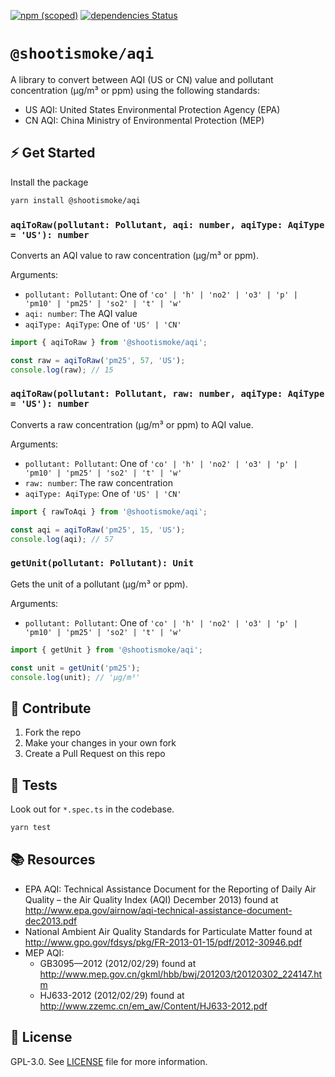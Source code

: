 [![npm (scoped)](https://img.shields.io/npm/v/@shootismoke/aqi.svg)](https://www.npmjs.com/package/@shootismoke/aqi)
[![dependencies Status](https://david-dm.org/shootismoke/backend/status.svg?path=packages/aqi)](https://david-dm.org/shootismoke/backend?path=packages/aqi)

# `@shootismoke/aqi`

A library to convert between AQI (US or CN) value and pollutant concentration (µg/m³ or ppm) using the following standards:

- US AQI: United States Environmental Protection Agency (EPA)
- CN AQI: China Ministry of Environmental Protection (MEP)

## ⚡ Get Started

Install the package

```bash
yarn install @shootismoke/aqi
```

### `aqiToRaw(pollutant: Pollutant, aqi: number, aqiType: AqiType = 'US'): number`

Converts an AQI value to raw concentration (µg/m³ or ppm).

Arguments:

- `pollutant: Pollutant`: One of `'co' | 'h' | 'no2' | 'o3' | 'p' | 'pm10' | 'pm25' | 'so2' | 't' | 'w'`
- `aqi: number`: The AQI value
- `aqiType: AqiType`: One of `'US' | 'CN'`

```typescript
import { aqiToRaw } from '@shootismoke/aqi';

const raw = aqiToRaw('pm25', 57, 'US');
console.log(raw); // 15
```

### `aqiToRaw(pollutant: Pollutant, raw: number, aqiType: AqiType = 'US'): number`

Converts a raw concentration (µg/m³ or ppm) to AQI value.

Arguments:

- `pollutant: Pollutant`: One of `'co' | 'h' | 'no2' | 'o3' | 'p' | 'pm10' | 'pm25' | 'so2' | 't' | 'w'`
- `raw: number`: The raw concentration
- `aqiType: AqiType`: One of `'US' | 'CN'`

```typescript
import { rawToAqi } from '@shootismoke/aqi';

const aqi = aqiToRaw('pm25', 15, 'US');
console.log(aqi); // 57
```

### `getUnit(pollutant: Pollutant): Unit`

Gets the unit of a pollutant (µg/m³ or ppm).

Arguments:

- `pollutant: Pollutant`: One of `'co' | 'h' | 'no2' | 'o3' | 'p' | 'pm10' | 'pm25' | 'so2' | 't' | 'w'`

```typescript
import { getUnit } from '@shootismoke/aqi';

const unit = getUnit('pm25');
console.log(unit); // 'µg/m³'
```

## :raising_hand: Contribute

1. Fork the repo
2. Make your changes in your own fork
3. Create a Pull Request on this repo

## :microscope: Tests

Look out for `*.spec.ts` in the codebase.

```bash
yarn test
```

## :books: Resources

- EPA AQI: Technical Assistance Document for the Reporting of Daily Air
  Quality – the Air Quality Index (AQI) December 2013) found at http://www.epa.gov/airnow/aqi-technical-assistance-document-dec2013.pdf
- National Ambient Air Quality Standards for Particulate Matter found at http://www.gpo.gov/fdsys/pkg/FR-2013-01-15/pdf/2012-30946.pdf
- MEP AQI:
  - GB3095—2012 (2012/02/29) found at http://www.mep.gov.cn/gkml/hbb/bwj/201203/t20120302_224147.htm
  - HJ633-2012 (2012/02/29) found at http://www.zzemc.cn/em_aw/Content/HJ633-2012.pdf

## :newspaper: License

GPL-3.0. See [LICENSE](./LICENSE) file for more information.
